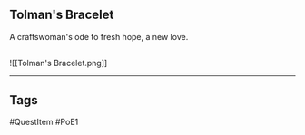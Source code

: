 ## Tolman's Bracelet
A craftswoman's ode to
fresh hope, a new love.
## 
![[Tolman's Bracelet.png]]

---
## Tags
#QuestItem
#PoE1